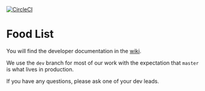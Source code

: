 [![CircleCI](https://circleci.com/gh/pohutukawa-2019/foodlist/tree/master.svg?style=svg)](https://circleci.com/gh/pohutukawa-2019/foodlist/tree/master)

# Food List

You will find the developer documentation in the [wiki](https://github.com/pohutukawa-2019/foodlist/wiki).

We use the `dev` branch for most of our work with the expectation that `master` is what lives in production.

If you have any questions, please ask one of your dev leads.

